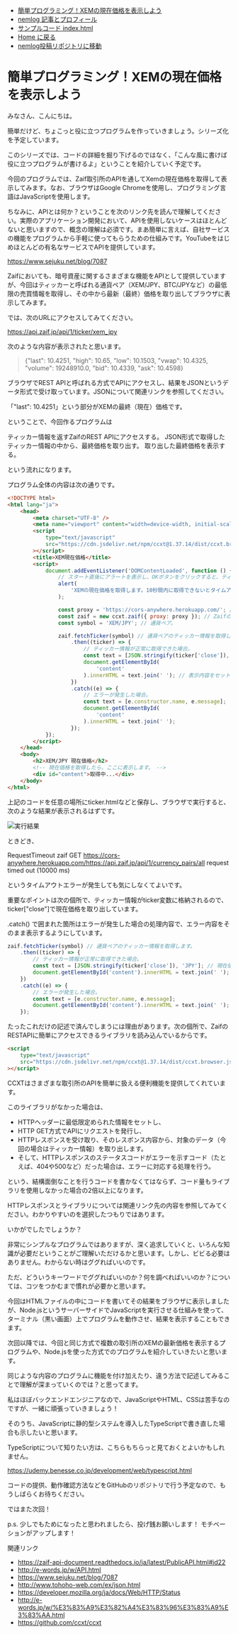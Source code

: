 - [簡単プログラミング！XEMの現在価格を表示しよう](https://nemlog.nem.social/blog/51387)
- [nemlog 記事とプロフィール](https://nemlog.nem.social/profile/5648)
- [サンプルコード index.html](/index.html)
- [Home に戻る](/README.md)
- [nemlog投稿リポジトリに移動](https://github.com/naoland/nemlog-posts)


# 簡単プログラミング！XEMの現在価格を表示しよう

みなさん、こんにちは。

簡単だけど、ちょこっと役に立つプログラムを作っていきましょう。シリーズ化を予定しています。

このシリーズでは、コードの詳細を掘り下げるのではなく、「こんな風に書けば役に立つプログラムが書けるよ」ということを紹介していく予定です。

今回のプログラムでは、Zaif取引所のAPIを通してXemの現在価格を取得して表示してみます。なお、ブラウザはGoogle Chromeを使用し、プログラミング言語はJavaScriptを使用します。

ちなみに、APIとは何か？ということを次のリンク先を読んで理解してください。実際のアプリケーション開発において、APIを使用しないケースはほとんどないと思いますので、概念の理解は必須です。まあ簡単に言えば、自社サービスの機能をプログラムから手軽に使ってもらうための仕組みです。YouTubeをはじめほとんどの有名なサービスでAPIを提供しています。

https://www.sejuku.net/blog/7087

Zaifにおいても、暗号資産に関するさまざまな機能をAPIとして提供していますが、今回はティッカーと呼ばれる通貨ペア（XEM/JPY、BTC/JPYなど）の最低限の売買情報を取得し、その中から最新（最終）価格を取り出してブラウザに表示してみます。

では、次のURLにアクセスしてみてください。

https://api.zaif.jp/api/1/ticker/xem_jpy

次のような内容が表示されたと思います。

> {"last": 10.4251, "high": 10.65, "low": 10.1503, "vwap": 10.4325, "volume": 19248910.0, "bid": 10.4339, "ask": 10.4598}

ブラウザでREST APIと呼ばれる方式でAPIにアクセスし、結果をJSONというデータ形式で受け取っています。JSONについて関連リンクを参照してください。

「"last": 10.4251」という部分がXEMの最終（現在）価格です。

ということで、今回作るプログラムは

ティッカー情報を返すZaifのREST APIにアクセスする。
JSON形式で取得したティッカー情報の中から、最終価格を取り出す。
取り出した最終価格を表示する。

という流れになります。

プログラム全体の内容は次の通りです。

```html
<!DOCTYPE html>
<html lang="ja">
    <head>
        <meta charset="UTF-8" />
        <meta name="viewport" content="width=device-width, initial-scale=1.0" />
        <script
            type="text/javascript"
            src="https://cdn.jsdelivr.net/npm/ccxt@1.37.14/dist/ccxt.browser.js"
        ></script>
        <title>XEM現在価格</title>
        <script>
            document.addEventListener('DOMContentLoaded', function () {
                // スタート直後にアラートを表示し、OKボタンをクリックすると、ティッカー情報を取得します。
                alert(
                    'XEMの現在価格を取得します。10秒間内に取得できないとタイムアウトエラーが発生します。'
                );

                const proxy = 'https://cors-anywhere.herokuapp.com/'; // CORS対策（CORSについては奥がそのうち別途説明する予定）。
                const zaif = new ccxt.zaif({ proxy: proxy }); // ZaifのAPIにアクセスする準備。
                const symbol = 'XEM/JPY'; // 通貨ペア。

                zaif.fetchTicker(symbol) // 通貨ペアのティッカー情報を取得します。
                    .then((ticker) => {
                        // ティッカー情報が正常に取得できた場合。
                        const text = [JSON.stringify(ticker['close']), 'JPY']; // 現在価格を取り出します。
                        document.getElementById(
                            'content'
                        ).innerHTML = text.join(' '); // 表示内容をセットします。
                    })
                    .catch((e) => {
                        // エラーが発生した場合。
                        const text = [e.constructor.name, e.message];
                        document.getElementById(
                            'content'
                        ).innerHTML = text.join(' ');
                    });
            });
        </script>
    </head>
    <body>
        <h2>XEM/JPY 現在価格</h2>
        <!-- 現在価格を取得したら、ここに表示します。 -->
        <div id="content">取得中...</div>
    </body>
</html>
```

上記のコードを任意の場所にticker.htmlなどと保存し、ブラウザで実行すると、次のような結果が表示されるはずです。

![実行結果](./1.png)

ときどき、

RequestTimeout zaif GET https://cors-anywhere.herokuapp.com/https://api.zaif.jp/api/1/currency_pairs/all request timed out (10000 ms)

というタイムアウトエラーが発生しても気にしなくてよいです。

重要なポイントは次の個所で、ティッカー情報がticker変数に格納されるので、ticker["close"]で現在価格を取り出しています。

.catch() で囲まれた箇所はエラーが発生した場合の処理内容で、エラー内容をそのまま表示するようにしています。

```javascript
zaif.fetchTicker(symbol) // 通貨ペアのティッカー情報を取得します。
    .then((ticker) => {
        // ティッカー情報が正常に取得できた場合。
        const text = [JSON.stringify(ticker['close']), 'JPY']; // 現在価格を取り出します。
        document.getElementById('content').innerHTML = text.join(' '); // 表示内容をセットします。
    })
    .catch((e) => {
        // エラーが発生した場合。
        const text = [e.constructor.name, e.message];
        document.getElementById('content').innerHTML = text.join(' ');
    });
```

たったこれだけの記述で済んでしまうには理由があります。次の個所で、ZaifのRESTAPIに簡単にアクセスできるライブラリを読み込んでいるからです。

```html
<script
    type="text/javascript"
    src="https://cdn.jsdelivr.net/npm/ccxt@1.37.14/dist/ccxt.browser.js"
></script>
```

CCXTはさまざまな取引所のAPIを簡単に扱える便利機能を提供してくれています。

このライブラリがなかった場合は、

-   HTTPヘッダーに最低限定められた情報をセットし、
-   HTTP GET方式でAPIにリクエストを発行し、
-   HTTPレスポンスを受け取り、そのレスポンス内容から、対象のデータ（今回の場合はティッカー情報）を取り出します。
-   そして、HTTPレスポンスのステータスコードがエラーを示すコード（たとえば、404や500など）だった場合は、エラーに対応する処理を行う。

という、結構面倒なことを行うコードを書かなくてはならず、コード量もライブラリを使用しなかった場合の2倍以上になります。

HTTPレスポンスとライブラリについては関連リンク先の内容を参照してみてください。わかりやすいのを選択したつもりではあります。

いかがでしたでしょうか？

非常にシンプルなプログラムではありますが、深く追求していくと、いろんな知識が必要だということがご理解いただけるかと思います。しかし、ビビる必要はありません。わからない時はググればいいのです。

ただ、どういうキーワードでググればいいのか？何を調べればいいのか？については、コツをつかむまで慣れが必要かと思います。

今回はHTMLファイルの中にコードを書いてその結果をブラウザに表示しましたが、Node.jsというサーバーサイドでJavaScriptを実行させる仕組みを使って、ターミナル（黒い画面）上でプログラムを動作させ、結果を表示することもできます。

次回以降では、今回と同じ方式で複数の取引所のXEMの最新価格を表示するプログラムや、Node.jsを使った方式でのプログラムを紹介していきたいと思います。

同じような内容のプログラムに機能を付け加えたり、違う方法で記述してみることで理解が深まっていくのでは？と思ってます。

私はほぼバックエンドエンジニアなので、JavaScriptやHTML、CSSは苦手なのですが、一緒に頑張っていきましょう！

そのうち、JavaScriptに静的型システムを導入したTypeScriptで書き直した場合も示したいと思います。

TypeScriptについて知りたい方は、こちらもちらっと見ておくとよいかもしれません。

https://udemy.benesse.co.jp/development/web/typescript.html

コードの提供、動作確認方法などをGitHubのリポジトリで行う予定なので、もうしばらくお待ちください。

ではまた次回！

p.s. 少しでもためになったと思われましたら、投げ銭お願いします！ モチベーションがアップします！

関連リンク

-   https://zaif-api-document.readthedocs.io/ja/latest/PublicAPI.html#id22
-   http://e-words.jp/w/API.html
-   https://www.sejuku.net/blog/7087
-   http://www.tohoho-web.com/ex/json.html
-   https://developer.mozilla.org/ja/docs/Web/HTTP/Status
-   http://e-words.jp/w/%E3%83%A9%E3%82%A4%E3%83%96%E3%83%A9%E3%83%AA.html
-   https://github.com/ccxt/ccxt
